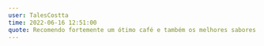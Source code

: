 ```yaml
---
user: TalesCostta
time: 2022-06-16 12:51:00
quote: Recomendo fortemente um ótimo café e também os melhores sabores de miojo para acompanhar as noitadas de networking e desenvolvimento.
---
```


